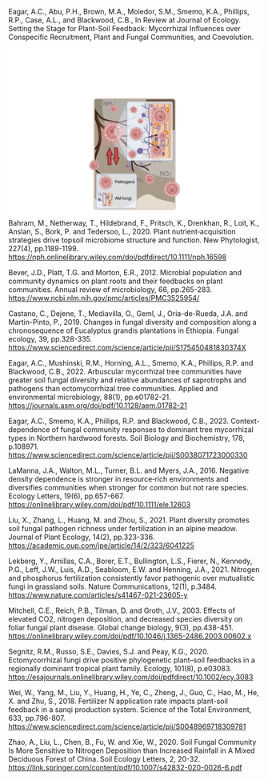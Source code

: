 Eagar, A.C., Abu, P.H., Brown, M.A., Moledor, S.M., Smemo, K.A., Phillips, R.P., Case, A.L., and Blackwood, C.B., In Review at Journal of Ecology. Setting the Stage for Plant-Soil Feedback: Mycorrhizal Influences over Conspecific Recruitment, Plant and Fungal Communities, and Coevolution.
![AM_B](/docs/assets/AM_Panel_B.png)
Bahram, M., Netherway, T., Hildebrand, F., Pritsch, K., Drenkhan, R., Loit, K., Anslan, S., Bork, P. and Tedersoo, L., 2020. Plant nutrient‐acquisition strategies drive topsoil microbiome structure and function. New Phytologist, 227(4), pp.1189-1199.
https://nph.onlinelibrary.wiley.com/doi/pdfdirect/10.1111/nph.16598

Bever, J.D., Platt, T.G. and Morton, E.R., 2012. Microbial population and community dynamics on plant roots and their feedbacks on plant communities. Annual review of microbiology, 66, pp.265-283.
https://www.ncbi.nlm.nih.gov/pmc/articles/PMC3525954/

Castano, C., Dejene, T., Mediavilla, O., Geml, J., Oria-de-Rueda, J.A. and Martin-Pinto, P., 2019. Changes in fungal diversity and composition along a chronosequence of Eucalyptus grandis plantations in Ethiopia. Fungal ecology, 39, pp.328-335.
https://www.sciencedirect.com/science/article/pii/S175450481830374X

Eagar, A.C., Mushinski, R.M., Horning, A.L., Smemo, K.A., Phillips, R.P. and Blackwood, C.B., 2022. Arbuscular mycorrhizal tree communities have greater soil fungal diversity and relative abundances of saprotrophs and pathogens than ectomycorrhizal tree communities. Applied and environmental microbiology, 88(1), pp.e01782-21.
https://journals.asm.org/doi/pdf/10.1128/aem.01782-21

Eagar, A.C., Smemo, K.A., Phillips, R.P. and Blackwood, C.B., 2023. Context-dependence of fungal community responses to dominant tree mycorrhizal types in Northern hardwood forests. Soil Biology and Biochemistry, 178, p.108971.
https://www.sciencedirect.com/science/article/pii/S0038071723000330

LaManna, J.A., Walton, M.L., Turner, B.L. and Myers, J.A., 2016. Negative density dependence is stronger in resource‐rich environments and diversifies communities when stronger for common but not rare species. Ecology Letters, 19(6), pp.657-667.
https://onlinelibrary.wiley.com/doi/pdf/10.1111/ele.12603

Liu, X., Zhang, L., Huang, M. and Zhou, S., 2021. Plant diversity promotes soil fungal pathogen richness under fertilization in an alpine meadow. Journal of Plant Ecology, 14(2), pp.323-336.
https://academic.oup.com/jpe/article/14/2/323/6041225

Lekberg, Y., Arnillas, C.A., Borer, E.T., Bullington, L.S., Fierer, N., Kennedy, P.G., Leff, J.W., Luis, A.D., Seabloom, E.W. and Henning, J.A., 2021. Nitrogen and phosphorus fertilization consistently favor pathogenic over mutualistic fungi in grassland soils. Nature Communications, 12(1), p.3484.
https://www.nature.com/articles/s41467-021-23605-y

Mitchell, C.E., Reich, P.B., Tilman, D. and Groth, J.V., 2003. Effects of elevated CO2, nitrogen deposition, and decreased species diversity on foliar fungal plant disease. Global change biology, 9(3), pp.438-451.
https://onlinelibrary.wiley.com/doi/pdf/10.1046/j.1365-2486.2003.00602.x

Segnitz, R.M., Russo, S.E., Davies, S.J. and Peay, K.G., 2020. Ectomycorrhizal fungi drive positive phylogenetic plant–soil feedbacks in a regionally dominant tropical plant family. Ecology, 101(8), p.e03083.
https://esajournals.onlinelibrary.wiley.com/doi/pdfdirect/10.1002/ecy.3083

Wei, W., Yang, M., Liu, Y., Huang, H., Ye, C., Zheng, J., Guo, C., Hao, M., He, X. and Zhu, S., 2018. Fertilizer N application rate impacts plant-soil feedback in a sanqi production system. Science of the Total Environment, 633, pp.796-807.
https://www.sciencedirect.com/science/article/pii/S0048969718309781

Zhao, A., Liu, L., Chen, B., Fu, W. and Xie, W., 2020. Soil Fungal Community Is More Sensitive to Nitrogen Deposition than Increased Rainfall in A Mixed Deciduous Forest of China. Soil Ecology Letters, 2, 20-32.
https://link.springer.com/content/pdf/10.1007/s42832-020-0026-6.pdf
